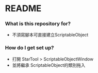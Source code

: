 # README #

### What is this repository for? ###

* 不須寫腳本可直接建立ScriptableObject

### How do I get set up? ###

* 打開 StarTool > ScriptableObjectWindow
* 並將繼承 ScriptableObject的類別拖入
